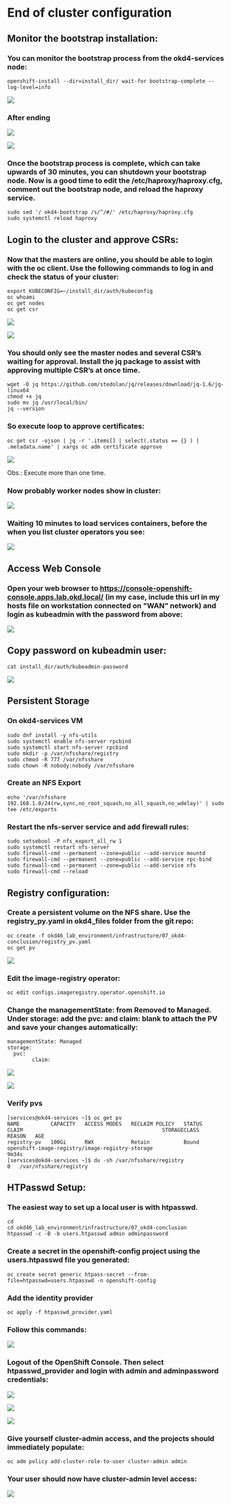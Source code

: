 # End of cluster configuration

## Monitor the bootstrap installation:

### You can monitor the bootstrap process from the okd4-services node:

	openshift-install --dir=install_dir/ wait-for bootstrap-complete --log-level=info

![](../../images/journal_executing.png?raw=true)


### After ending

![](../../images/journal_end.png?raw=true)

![](../../images/logs_end.png?raw=true)

### Once the bootstrap process is complete, which can take upwards of 30 minutes, you can shutdown your bootstrap node. Now is a good time to edit the /etc/haproxy/haproxy.cfg, comment out the bootstrap node, and reload the haproxy service.

	sudo sed '/ okd4-bootstrap /s/^/#/' /etc/haproxy/haproxy.cfg
	sudo systemctl reload haproxy


## Login to the cluster and approve CSRs:

### Now that the masters are online, you should be able to login with the oc client. Use the following commands to log in and check the status of your cluster:

	export KUBECONFIG=~/install_dir/auth/kubeconfig
	oc whoami
	oc get nodes
	oc get csr

![](../../images/get_nodes_master.png?raw=true)

![](../../images/csr.png?raw=true)

### You should only see the master nodes and several CSR’s waiting for approval. Install the jq package to assist with approving multiple CSR’s at once time.

	wget -O jq https://github.com/stedolan/jq/releases/download/jq-1.6/jq-linux64
	chmod +x jq
	sudo mv jq /usr/local/bin/
	jq --version


### So execute loop to approve certificates:

	oc get csr -ojson | jq -r '.items[] | select(.status == {} ) | .metadata.name' | xargs oc adm certificate approve

![](../../images/csr_approved.png?raw=true)

Obs.: Execute more than one time.

### Now probably worker nodes show in cluster:

![](../../images/worker_nodes.png?raw=true)

### Waiting 10 minutes to load services containers, before the when you list cluster operators you see:

![](../../images/cluster_operators.png?raw=true)

## Access Web Console

### Open your web browser to https://console-openshift-console.apps.lab.okd.local/ (in my case, include this url in my hosts file on workstation connected on "WAN" network) and login as kubeadmin with the password from above:

![](../../images/webconsole-okd4.png?raw=true)

## Copy password on kubeadmin user:

	cat install_dir/auth/kubeadmin-password

![](../../images/webconsole.png?raw=true)

## Persistent Storage

### On okd4-services VM

	sudo dnf install -y nfs-utils
	sudo systemctl enable nfs-server rpcbind
	sudo systemctl start nfs-server rpcbind
	sudo mkdir -p /var/nfsshare/registry
	sudo chmod -R 777 /var/nfsshare
	sudo chown -R nobody:nobody /var/nfsshare

### Create an NFS Export

	echo '/var/nfsshare 192.168.1.0/24(rw,sync,no_root_squash,no_all_squash,no_wdelay)' | sudo tee /etc/exports

### Restart the nfs-server service and add firewall rules:

	sudo setsebool -P nfs_export_all_rw 1
	sudo systemctl restart nfs-server
	sudo firewall-cmd --permanent --zone=public --add-service mountd
	sudo firewall-cmd --permanent --zone=public --add-service rpc-bind
	sudo firewall-cmd --permanent --zone=public --add-service nfs
	sudo firewall-cmd --reload

## Registry configuration:

### Create a persistent volume on the NFS share. Use the registry_py.yaml in okd4_files folder from the git repo:

	oc create -f okd46_lab_environment/infrastructure/07_okd4-conclusion/registry_pv.yaml
	oc get pv

![](../../images/pv.png?raw=true)

### Edit the image-registry operator:

	oc edit configs.imageregistry.operator.openshift.io

### Change the managementState: from Removed to Managed. Under storage: add the pvc: and claim: blank to attach the PV and save your changes automatically:

	managementState: Managed
	storage:
	  pvc:
      	    claim:

![](../../images/edit_registry.png?raw=true)

![](../../images/save_registry.png?raw=true)

### Verify pvs

	[services@okd4-services ~]$ oc get pv
	NAME          CAPACITY   ACCESS MODES   RECLAIM POLICY   STATUS   CLAIM                                             STORAGECLASS   REASON   AGE
	registry-pv   100Gi      RWX            Retain           Bound    openshift-image-registry/image-registry-storage                           9m34s
	[services@okd4-services ~]$ du -sh /var/nfsshare/registry
	0	/var/nfsshare/registry

## HTPasswd Setup:

### The easiest way to set up a local user is with htpasswd.

	cd
	cd okd46_lab_environment/infrastructure/07_okd4-conclusion
	htpasswd -c -B -b users.htpasswd admin adminpassword

### Create a secret in the openshift-config project using the users.htpasswd file you generated:

	oc create secret generic htpass-secret --from-file=htpasswd=users.htpasswd -n openshift-config

### Add the identity provider

	oc apply -f htpasswd_provider.yaml

### Follow this commands:

![](../../images/htpasswd.png?raw=true)

### Logout of the OpenShift Console. Then select htpasswd_provider and login with admin and adminpassword credentials:

![](../../images/htpasswd2.png?raw=true)

![](../../images/htpasswd_login.png?raw=true)

![](../../images/dashboard_clear.png?raw=true)

### Give yourself cluster-admin access, and the projects should immediately populate:

	oc adm policy add-cluster-role-to-user cluster-admin admin

### Your user should now have cluster-admin level access:

![](../../images/dashboard_admin.png?raw=true)
